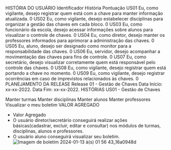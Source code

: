 
 HISTÓRIA DO USUÁRIO
Identificador	História	Pontuação
US01	Eu, como vigilante, desejo registrar quem está com a chave para manter informação atualizada.	0
US02	Eu, como vigilante, desejo estabelecer disciplinas para organizar a gestão das chaves em cada bloco.	0
US03	Eu, como funcionário da escola, desejo acessar informações sobre alunos para visualizar o controle de chaves.	0
US04	Eu, como diretor, desejo manter os professores informados para aprimorar a administração das chaves.	0
US05	Eu, aluno, desejo ser designado como monitor para a responsabilidade das chaves.	0
US06	Eu, servidor, desejo acompanhar a movimentação das chaves para fins de controle.	0
US07	Eu, como secretário, desejo visualizar corretamente quem está responsável pelo controle das chaves.	0
US08	Eu, como vigilante, desejo registrar quem está portando a chave no momento.	0
US09	Eu, como vigilante, desejo registrar ocorrências em caso de imprevistos relacionados às chaves.	0
PLANEJAMENTO DA RELEASE
Release 01 - Gestão de Chaves
Data Início: xx-xx-2022.
Data Fim: xx-xx-2022.
HISTÓRIAS
US01 - Gestão de Chaves

Manter turmas
Manter disciplinas
Manter alunos
Manter professores
Visualizar o meu boletim
VALOR AGREGADO

* Valor Agregado
* O usuário diretor/secretário conseguirá realizar ações básicas(cadastrar, excluir, editar e consultar) nos módulos de turmas, disciplinas, alunos e professores.
* O usuário aluno conseguirá visualizar seu boletim.                                                                                                      
![Imagem de boletim 2024-01-13 à(s) 01 56 43_16a0948d](https://github.com/FelipeXPZ/documento-de-visao./assets/144725344/0112248d-bf63-4cd7-ae07-1caf92d77ed6)
